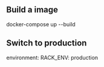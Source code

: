 ## Build a image
docker-compose up --build

## Switch to production
environment:
RACK_ENV: production


